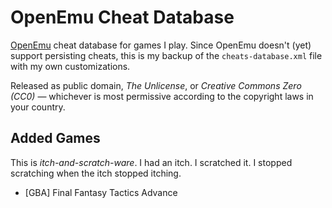 # OpenEmu Cheat Database

[OpenEmu] cheat database for games I play. Since OpenEmu doesn't (yet) support persisting cheats, this is my backup of the `cheats-database.xml` file with my own customizations.

Released as public domain, _The Unlicense_, or _Creative Commons Zero (CC0)_ — whichever is most permissive according to the copyright laws in your country.

## Added Games

This is _itch-and-scratch-ware_. I had an itch. I scratched it. I stopped scratching when the itch stopped itching.

* [GBA] Final Fantasy Tactics Advance

  [OpenEmu]: https://openemu.org
